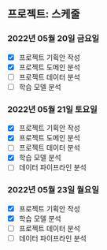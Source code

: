 ## 프로젝트: 스케줄

### 2022년 05월 20일 금요일

- [x] 프로젝트 기획안 작성
- [x] 프로젝트 도메인 분석
- [ ] 프로젝트 데이터 분석
- [ ] 학습 모델 분석

### 2022년 05월 21일 토요일

- [x] 프로젝트 기획안 작성
- [x] 프로젝트 도메인 분석
- [ ] 프로젝트 데이터 분석
- [x] 학습 모델 분석
- [ ] 데이터 파이프라인 분석

### 2022년 05월 23일 월요일

- [x] 프로젝트 기획안 작성
- [x] 학습 모델 분석
- [ ] 프로젝트 데이터 분석
- [ ] 데이터 파이프라인 분석
